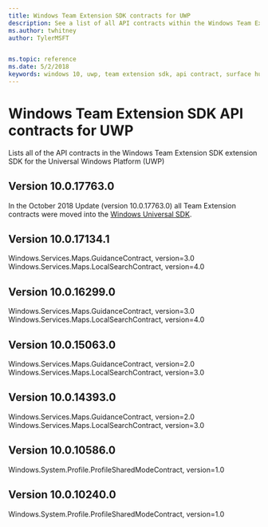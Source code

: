 ```yaml
---
title: Windows Team Extension SDK contracts for UWP
description: See a list of all API contracts within the Windows Team Extension SDK contracts for the Universal Windows Platform.
ms.author: twhitney
author: TylerMSFT


ms.topic: reference
ms.date: 5/2/2018
keywords: windows 10, uwp, team extension sdk, api contract, surface hub
---
```

# Windows Team Extension SDK API contracts for UWP

Lists all of the API contracts in the Windows Team Extension SDK extension SDK for the Universal Windows Platform (UWP)

## Version 10.0.17763.0

In the October 2018 Update (version 10.0.17763.0) all Team Extension contracts were moved into the [Windows Universal SDK](windows-universal-sdk.md).

## Version 10.0.17134.1

Windows.Services.Maps.GuidanceContract, version=3.0
Windows.Services.Maps.LocalSearchContract, version=4.0

## Version 10.0.16299.0

Windows.Services.Maps.GuidanceContract, version=3.0
Windows.Services.Maps.LocalSearchContract, version=4.0

## Version 10.0.15063.0

Windows.Services.Maps.GuidanceContract, version=2.0
Windows.Services.Maps.LocalSearchContract, version=3.0

## Version 10.0.14393.0

Windows.Services.Maps.GuidanceContract, version=2.0
Windows.Services.Maps.LocalSearchContract, version=3.0

## Version 10.0.10586.0

Windows.System.Profile.ProfileSharedModeContract, version=1.0

## Version 10.0.10240.0

Windows.System.Profile.ProfileSharedModeContract, version=1.0
